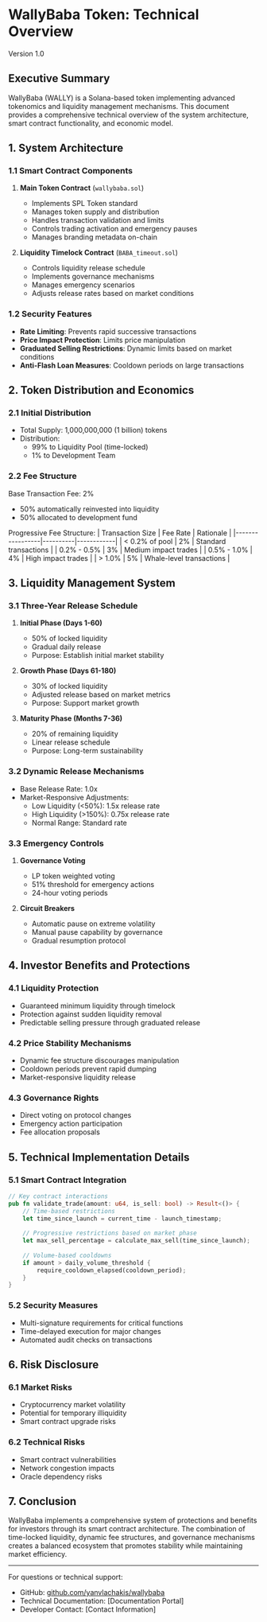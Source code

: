 # WallyBaba Token: Technical Overview
Version 1.0

## Executive Summary
WallyBaba (WALLY) is a Solana-based token implementing advanced tokenomics and liquidity management mechanisms. This document provides a comprehensive technical overview of the system architecture, smart contract functionality, and economic model.

## 1. System Architecture

### 1.1 Smart Contract Components
1. **Main Token Contract** (`wallybaba.sol`)
   - Implements SPL Token standard
   - Manages token supply and distribution
   - Handles transaction validation and limits
   - Controls trading activation and emergency pauses
   - Manages branding metadata on-chain

2. **Liquidity Timelock Contract** (`BABA_timeout.sol`)
   - Controls liquidity release schedule
   - Implements governance mechanisms
   - Manages emergency scenarios
   - Adjusts release rates based on market conditions

### 1.2 Security Features
- **Rate Limiting**: Prevents rapid successive transactions
- **Price Impact Protection**: Limits price manipulation
- **Graduated Selling Restrictions**: Dynamic limits based on market conditions
- **Anti-Flash Loan Measures**: Cooldown periods on large transactions

## 2. Token Distribution and Economics

### 2.1 Initial Distribution
- Total Supply: 1,000,000,000 (1 billion) tokens
- Distribution:
  - 99% to Liquidity Pool (time-locked)
  - 1% to Development Team

### 2.2 Fee Structure
Base Transaction Fee: 2%
- 50% automatically reinvested into liquidity
- 50% allocated to development fund

Progressive Fee Structure:
| Transaction Size | Fee Rate | Rationale |
|-----------------|----------|------------|
| < 0.2% of pool  | 2%       | Standard transactions |
| 0.2% - 0.5%     | 3%       | Medium impact trades |
| 0.5% - 1.0%     | 4%       | High impact trades |
| > 1.0%          | 5%       | Whale-level transactions |

## 3. Liquidity Management System

### 3.1 Three-Year Release Schedule
1. **Initial Phase (Days 1-60)**
   - 50% of locked liquidity
   - Gradual daily release
   - Purpose: Establish initial market stability

2. **Growth Phase (Days 61-180)**
   - 30% of locked liquidity
   - Adjusted release based on market metrics
   - Purpose: Support market growth

3. **Maturity Phase (Months 7-36)**
   - 20% of remaining liquidity
   - Linear release schedule
   - Purpose: Long-term sustainability

### 3.2 Dynamic Release Mechanisms
- Base Release Rate: 1.0x
- Market-Responsive Adjustments:
  - Low Liquidity (<50%): 1.5x release rate
  - High Liquidity (>150%): 0.75x release rate
  - Normal Range: Standard rate

### 3.3 Emergency Controls
1. **Governance Voting**
   - LP token weighted voting
   - 51% threshold for emergency actions
   - 24-hour voting periods

2. **Circuit Breakers**
   - Automatic pause on extreme volatility
   - Manual pause capability by governance
   - Gradual resumption protocol

## 4. Investor Benefits and Protections

### 4.1 Liquidity Protection
- Guaranteed minimum liquidity through timelock
- Protection against sudden liquidity removal
- Predictable selling pressure through graduated release

### 4.2 Price Stability Mechanisms
- Dynamic fee structure discourages manipulation
- Cooldown periods prevent rapid dumping
- Market-responsive liquidity release

### 4.3 Governance Rights
- Direct voting on protocol changes
- Emergency action participation
- Fee allocation proposals

## 5. Technical Implementation Details

### 5.1 Smart Contract Integration
```rust
// Key contract interactions
pub fn validate_trade(amount: u64, is_sell: bool) -> Result<()> {
    // Time-based restrictions
    let time_since_launch = current_time - launch_timestamp;
    
    // Progressive restrictions based on market phase
    let max_sell_percentage = calculate_max_sell(time_since_launch);
    
    // Volume-based cooldowns
    if amount > daily_volume_threshold {
        require_cooldown_elapsed(cooldown_period);
    }
}
```

### 5.2 Security Measures
- Multi-signature requirements for critical functions
- Time-delayed execution for major changes
- Automated audit checks on transactions

## 6. Risk Disclosure

### 6.1 Market Risks
- Cryptocurrency market volatility
- Potential for temporary illiquidity
- Smart contract upgrade risks

### 6.2 Technical Risks
- Smart contract vulnerabilities
- Network congestion impacts
- Oracle dependency risks

## 7. Conclusion
WallyBaba implements a comprehensive system of protections and benefits for investors through its smart contract architecture. The combination of time-locked liquidity, dynamic fee structures, and governance mechanisms creates a balanced ecosystem that promotes stability while maintaining market efficiency.

---
For questions or technical support:
- GitHub: [github.com/yanvlachakis/wallybaba](https://github.com/yanvlachakis/wallybaba)
- Technical Documentation: [Documentation Portal]
- Developer Contact: [Contact Information] 